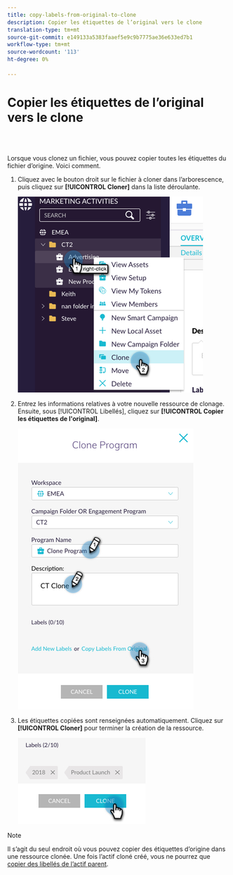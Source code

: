 ```yaml
---
title: copy-labels-from-original-to-clone
description: Copier les étiquettes de l’original vers le clone
translation-type: tm+mt
source-git-commit: e149133a5383faaef5e9c9b7775ae36e633ed7b1
workflow-type: tm+mt
source-wordcount: '113'
ht-degree: 0%

---
```



# Copier les étiquettes de l’original vers le clone

<br> 

Lorsque vous clonez un fichier, vous pouvez copier toutes les étiquettes du fichier d’origine. Voici comment.

1. Cliquez avec le bouton droit sur le fichier à cloner dans l’arborescence, puis cliquez sur **[!UICONTROL Cloner]** dans la liste déroulante.

   ![Image un](/help/sky/assets/labels/copy-labels-from-original-to-clone/copy-labels-from-original-to-clone-1.jpg)

1. Entrez les informations relatives à votre nouvelle ressource de clonage. Ensuite, sous [!UICONTROL Libellés], cliquez sur **[!UICONTROL Copier les étiquettes de l&#39;original]**.

   ![Image 2](/help/sky/assets/labels/copy-labels-from-original-to-clone/copy-labels-from-original-to-clone-2.jpg)

1. Les étiquettes copiées sont renseignées automatiquement. Cliquez sur **[!UICONTROL Cloner]** pour terminer la création de la ressource.

   ![Image trois](/help/sky/assets/labels/copy-labels-from-original-to-clone/copy-labels-from-original-to-clone-3.jpg)

>[!NOTE]
>
>Il s’agit du seul endroit où vous pouvez copier des étiquettes d’origine dans une ressource clonée. Une fois l’actif cloné créé, vous ne pourrez que [copier des libellés de l’actif parent](/help/sky/copy-labels-from-parent-to-child.md).
